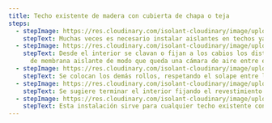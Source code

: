 ```yaml
---
title: Techo existente de madera con cubierta de chapa o teja
steps:
  - stepImage: https://res.cloudinary.com/isolant-cloudinary/image/upload/f_auto,q_auto:good/website-2021/instructions/techo-existente-de-machimbre-con-cubierta-de-chapa-o-teja/isolant-aislantes-linea-vivienda-paso-a-paso-colocacion-techo-existente-de-machimbre-con-cubierta-de-chapa-o-teja-1.webp
    stepText: Muchas veces es necesario instalar aislantes en techos ya ejecutados. Para no "levantar" la cubierta sugerimos seguir estos pasos.
  - stepImage: https://res.cloudinary.com/isolant-cloudinary/image/upload/f_auto,q_auto:good/website-2021/instructions/techo-existente-de-machimbre-con-cubierta-de-chapa-o-teja/isolant-aislantes-linea-vivienda-paso-a-paso-colocacion-techo-existente-de-machimbre-con-cubierta-de-chapa-o-teja-2.webp
    stepText: Desde el interior se clavan o fijan a los cabios los distintos rollos
      de membrana aislante de modo que queda una cámara de aire entre esta y el machimbre existente. La superficie reflectante se instala hacia arriba.
  - stepImage: https://res.cloudinary.com/isolant-cloudinary/image/upload/f_auto,q_auto:good/website-2021/instructions/techo-existente-de-machimbre-con-cubierta-de-chapa-o-teja/isolant-aislantes-linea-vivienda-paso-a-paso-colocacion-techo-existente-de-machimbre-con-cubierta-de-chapa-o-teja-3.webp
    stepText: Se colocan los demás rollos, respetando el solape entre los mismos y se fijan con listones de yeseros.
  - stepImage: https://res.cloudinary.com/isolant-cloudinary/image/upload/f_auto,q_auto:good/website-2021/instructions/techo-existente-de-machimbre-con-cubierta-de-chapa-o-teja/isolant-aislantes-linea-vivienda-paso-a-paso-colocacion-techo-existente-de-machimbre-con-cubierta-de-chapa-o-teja-4.webp
    stepText: Se sugiere terminar el interior fijando el revestimiento a los listones de yeseros.
  - stepImage: https://res.cloudinary.com/isolant-cloudinary/image/upload/f_auto,q_auto:good/website-2021/instructions/techo-existente-de-machimbre-con-cubierta-de-chapa-o-teja/isolant-aislantes-linea-vivienda-paso-a-paso-colocacion-techo-existente-de-machimbre-con-cubierta-de-chapa-o-teja-5.webp
    stepText: Esta instalación sirve para cualquier techo existente con estructura de madera, tanto para chapa como para teja.
---
```

